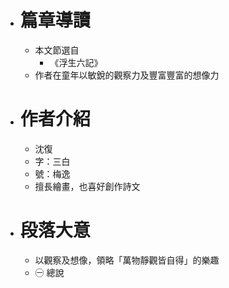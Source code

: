 - # 篇章導讀
	- 本文節選自
		- 《浮生六記》
	- 作者在童年以敏銳的觀察力及豐富豐富的想像力
- # 作者介紹
	- 沈復
	- 字：三白
	- 號：梅逸
	- 擅長繪畫，也喜好創作詩文
- # 段落大意
	- 以觀察及想像，領略「萬物靜觀皆自得」的樂趣
	- ㊀ 總說